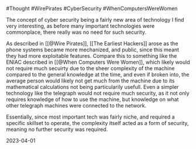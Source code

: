 #Thought #WirePirates #CyberSecurity #WhenComputersWereWomen 

The concept of cyber security being a fairly new area of technology I find very interesting, as before  many important technologies were commonplace, there really was no need for such security. 

As described in [[@Wire Pirates]], [[The Earliest Hackers]] arose as the phone systems became more mechanized, and public, since this meant they had more exploitable features. Compare this to something like the ENIAC described in [[@When Computers Were Women]], which likely would not require much secuirty due to the sheer complexity of the machine compared to the general knowledge at the time, and even if broken into, the average person would likely not get much from the machine due to its mathematical calculations not being particularily usefull. Even a simpler technology like the telegraph would not require much security, as it not only requires knowledge of how to use the machine, but knowledge on what other telegraph machines were connected to the network.

Essentially, since most important tech was fairly niche, and required a specific skillset to operate, the complexity itself acted as a form of security, meaning no further security was required.

2023-04-01